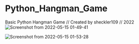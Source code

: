 # Python_Hangman_Game
Basic Python Hangman Game // Created by sheckler109 // 2022
![Screenshot from 2022-05-15 01-49-41](https://user-images.githubusercontent.com/83348124/168460939-338043a7-d2db-4c2b-a6da-61b9a5c3fb12.png)

![Screenshot from 2022-05-15 01-53-28](https://user-images.githubusercontent.com/83348124/168461048-61ac10de-545d-4d06-81a0-6fe75f50169a.png)
